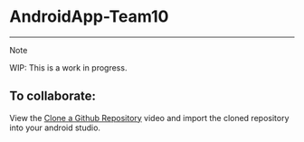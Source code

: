 # AndroidApp-Team10
---
> [!NOTE]
> WIP: This is a work in progress.

## To collaborate:

View the [Clone a Github Repository](https://www.linkedin.com/learning/android-studio-essential-training-14266841/clone-a-github-repository) video and import the cloned repository into your android studio.

